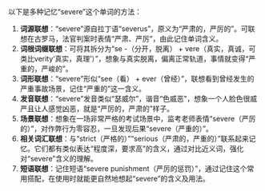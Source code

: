 以下是多种记忆“severe”这个单词的方法：
1. **词源联想**：“severe”源自拉丁语“severus”，原义为“严肃的，严厉的”。可联想在古罗马，法官判案时表情“严肃、严厉”，由此记住单词含义。
2. **词根词缀联想**：可将其拆分为“se -（分开，脱离） + vere（真实，真诚，可类比verity‘真实，真理’）”，想象与真实脱离，偏离正常轨道，事情就变得“严重的，严峻的”。
3. **词形联想**：“severe”形似“see（看） + ever（曾经）”，联想看到曾经发生的严重事故场景，记住“严重的”这一含义。
4. **发音联想**：“severe”发音类似“瑟威尔”，谐音“色威恶”，想象一个人脸色很威严且让人感觉凶恶，就是“严厉的，严肃的”样子。
5. **场景联想**：想象在一场非常严格的考试场景中，监考老师表情“severe（严厉的）”，对作弊行为零容忍，一旦发现后果“severe（严重的）”。
6. **相关词汇联想**：与“strict（严格的）”“serious（严肃的，严重的）”联系起来记忆。它们都有类似表达“程度深，要求高”的含义，通过对比近义词，强化对“severe”含义的理解。
7. **短语联想**：记住短语“severe punishment（严厉的惩罚）”，通过记住这个常用搭配，在使用时就能更自然地想起“severe”的含义及用法。 